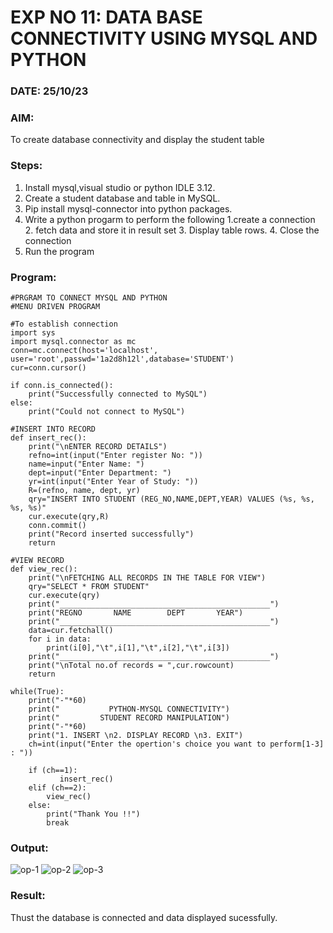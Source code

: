 
# EXP NO 11: DATA BASE CONNECTIVITY USING  MYSQL AND PYTHON

### DATE: 25/10/23


### AIM: 
To create database connectivity and display the student table 




### Steps:
1. Install mysql,visual studio or python IDLE 3.12.
2. Create a student database and table in MySQL.
3. Pip install mysql-connector into python packages.
4. Write a python progarm to perform the following 1.create a connection 2. fetch data and store it in result set 3. Display table rows. 4. Close the connection
6. Run the program




### Program:

```
#PRGRAM TO CONNECT MYSQL AND PYTHON
#MENU DRIVEN PROGRAM

#To establish connection
import sys
import mysql.connector as mc
conn=mc.connect(host='localhost', user='root',passwd='1a2d8h12l',database='STUDENT')
cur=conn.cursor()

if conn.is_connected():
    print("Successfully connected to MySQL")
else:
    print("Could not connect to MySQL")

#INSERT INTO RECORD
def insert_rec():
    print("\nENTER RECORD DETAILS")
    refno=int(input("Enter register No: "))
    name=input("Enter Name: ")
    dept=input("Enter Department: ")
    yr=int(input("Enter Year of Study: "))
    R=(refno, name, dept, yr)
    qry="INSERT INTO STUDENT (REG_NO,NAME,DEPT,YEAR) VALUES (%s, %s, %s, %s)"
    cur.execute(qry,R)
    conn.commit()
    print("Record inserted successfully")
    return

#VIEW RECORD
def view_rec():
    print("\nFETCHING ALL RECORDS IN THE TABLE FOR VIEW")
    qry="SELECT * FROM STUDENT"
    cur.execute(qry)
    print("_______________________________________________")
    print("REGNO       NAME        DEPT       YEAR")
    print("_______________________________________________")
    data=cur.fetchall()
    for i in data:
        print(i[0],"\t",i[1],"\t",i[2],"\t",i[3])
    print("_______________________________________________")
    print("\nTotal no.of records = ",cur.rowcount)
    return

while(True):
    print("-"*60)
    print("           PYTHON-MYSQL CONNECTIVITY")
    print("         STUDENT RECORD MANIPULATION")
    print("-"*60)
    print("1. INSERT \n2. DISPLAY RECORD \n3. EXIT")
    ch=int(input("Enter the opertion's choice you want to perform[1-3] : "))
           
    if (ch==1):
           insert_rec()
    elif (ch==2):
        view_rec()
    else:
        print("Thank You !!")
        break
```

### Output:

![op-1](https://github.com/AnnBlessy/DBMS/assets/119477835/0bee54e1-971b-429b-a078-e64b23f62d96)
![op-2](https://github.com/AnnBlessy/DBMS/assets/119477835/429a8c9a-7a20-4b81-9734-a516a4541580)
![op-3](https://github.com/AnnBlessy/DBMS/assets/119477835/00b18fd9-b52a-4199-8740-45d278ce76e2)


### Result:
Thust the database is connected and data displayed sucessfully.
